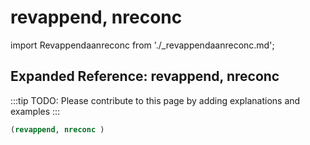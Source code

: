 # revappend, nreconc

import Revappendaanreconc from './_revappendaanreconc.md';

<Revappendaanreconc />

## Expanded Reference: revappend, nreconc

:::tip
TODO: Please contribute to this page by adding explanations and examples
:::

```lisp
(revappend, nreconc )
```
